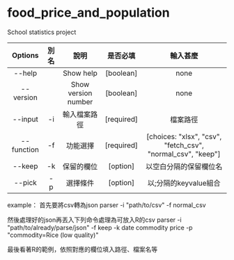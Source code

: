 # food_price_and_population
 School statistics project  
  
|  Options|別名|說明|是否必填|輸入甚麼|
| :------:  | :------: | :------: | :------: | :------: |
|--help||Show help|[boolean]|none|
|--version||Show version number|[boolean]|none|
|--input|-i|輸入檔案路徑|[required]|檔案路徑|
|--function|-f|功能選擇|[required]|[choices: "xlsx", "csv", "fetch_csv", "normal_csv", "keep"]|
|--keep|-k|保留的欄位|[option]|以空白分隔的保留欄位名|
|--pick|-p|選擇條件|[option]|以;分隔的keyvalue組合|
  
example：
首先要將csv轉為json
parser -i "path/to/csv" -f  normal_csv

然後處理好的json再丟入下列命令處理為可放入R的csv
parser -i "path/to/already/parse/json" -f keep -k date commodity price -p "commodity=Rice (low quality)"

最後看著R的範例，依照對應的欄位填入路徑、檔案名等
